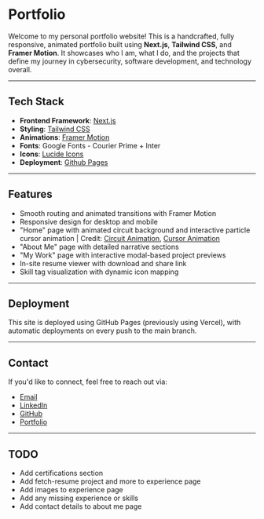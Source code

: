 # Portfolio
Welcome to my personal portfolio website! This is a handcrafted, fully responsive, animated portfolio built using **Next.js**, **Tailwind CSS**, and **Framer Motion**. It showcases who I am, what I do, and the projects that define my journey in cybersecurity, software development, and technology overall.

---

## Tech Stack
- **Frontend Framework**: [Next.js](https://nextjs.org/)
- **Styling**: [Tailwind CSS](https://tailwindcss.com/)
- **Animations**: [Framer Motion](https://framer.com/motion/)
- **Fonts**: Google Fonts - Courier Prime + Inter
- **Icons**: [Lucide Icons](https://lucide.dev/)
- **Deployment**: [Github Pages](https://pages.github.com/)

---

## Features
- Smooth routing and animated transitions with Framer Motion
- Responsive design for desktop and mobile
- "Home" page with animated circuit background and interactive particle cursor animation | Credit: [Circuit Animation](https://dribbble.com/shots/3433250-Circuit-Animation-SVG-CSS), [Cursor Animation](https://www.sliderrevolution.com/resources/css-animated-background/)
- "About Me" page with detailed narrative sections
- "My Work" page with interactive modal-based project previews
- In-site resume viewer with download and share link
- Skill tag visualization with dynamic icon mapping

---

## Deployment
This site is deployed using GitHub Pages (previously using Vercel), with automatic deployments on every push to the main branch.

---

## Contact
If you'd like to connect, feel free to reach out via:
- [Email](mailto:medhansh2005@gmail.com)
- [LinkedIn](https://linkedin.com/in/medhansh-garg)
- [GitHub](https://github.com/hackoverflow404)
- [Portfolio](https://hackoverflow404.github.io/Portfolio)

---

## TODO
- Add certifications section
- Add fetch-resume project and more to experience page
- Add images to experience page
- Add any missing experience or skills
- Add contact details to about me page
